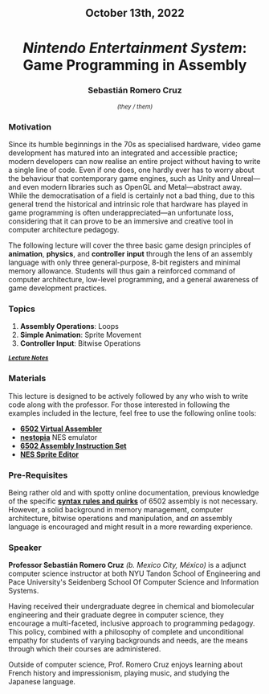 <h2 align=center>October 13th, 2022</h2>

<h1 align=center><em>Nintendo Entertainment System</em>: Game Programming in Assembly</h1>

<h3 align=center>Sebastián Romero Cruz</h3>
<p align=center><sup><em>(they / them)</em></sup></p>

### **Motivation**

Since its humble beginnings in the 70s as specialised hardware, video game development has matured into an integrated and accessible practice; modern developers can now realise an entire project without having to write a single line of code. Even if one does, one hardly ever has to worry about the behaviour that contemporary game engines, such as Unity and Unreal—and even modern libraries such as OpenGL and Metal—abstract away. While the democratisation of a field is certainly not a bad thing, due to this general trend the historical and intrinsic role that hardware has played in game programming is often underappreciated—an unfortunate loss, considering that it can prove to be an immersive and creative tool in computer architecture pedagogy.

The following lecture will cover the three basic game design principles of **animation**, **physics**, and **controller input** through the lens of an assembly language with only three general-purpose, 8-bit registers and minimal memory allowance. Students will thus gain a reinforced command of computer architecture, low-level programming, and a general awareness of game development practices.

### **Topics**

1. **Assembly Operations**: Loops
2. **Simple Animation**: Sprite Movement
3. **Controller Input**: Bitwise Operations

<sub>[***Lecture Notes***](LECTURE_NOTES.md)</sub>

### **Materials**

This lecture is designed to be actively followed by any who wish to write code along with the professor. For those interested in following the examples included in the lecture, feel free to use the following online tools:

- [**6502 Virtual Assembler**](https://www.masswerk.at/6502/assembler.html)
- [**nestopia**](https://nestopia.sourceforge.net/) NES emulator
- [**6502 Assembly Instruction Set**](https://www.masswerk.at/6502/6502_instruction_set.html)
- [**NES Sprite Editor**](https://eonarheim.github.io/NES-Sprite-Editor/)

### **Pre-Requisites**

Being rather old and with spotty online documentation, previous knowledge of the specific [**syntax rules and quirks**](https://en.wikibooks.org/wiki/6502_Assembly) of 6502 assembly is not necessary. However, a solid background in memory management, computer architecture, bitwise operations and manipulation, and _an_ assembly language is encouraged and might result in a more rewarding experience.

### **Speaker**

**Professor Sebastián Romero Cruz** _(b. Mexico City, México)_ is a adjunct computer science instructor at both NYU Tandon School of Engineering and Pace University's Seidenberg School Of Computer Science and Information Systems. 

Having received their undergraduate degree in chemical and biomolecular engineering and their graduate degree in computer science, they encourage a multi-faceted, inclusive approach to programming pedagogy. This policy, combined with a philosophy of complete and unconditional empathy for students of varying backgrounds and needs, are the means through which their courses are administered.

Outside of computer science, Prof. Romero Cruz enjoys learning about French history and impressionism, playing music, and studying the Japanese language.